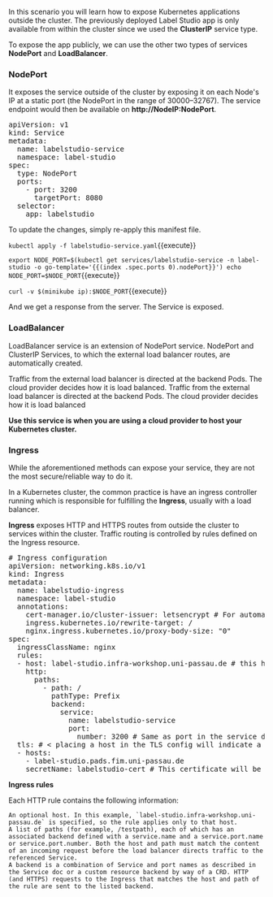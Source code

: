 In this scenario you will learn how to expose Kubernetes applications outside the cluster.
The previously deployed Label Studio app is only available from within the cluster since we used the **ClusterIP** service type.

To expose the app publicly, we can use the other two types of services **NodePort** and **LoadBalancer**.

### NodePort

It exposes the service outside of the cluster by exposing it on each Node's IP at a static port (the NodePort in the range of 30000–32767). The service endpoint would then be available on **http://NodeIP:NodePort**.

<pre class="file" data-filename="labelstudio-service.yaml" data-target="replace">
apiVersion: v1
kind: Service
metadata:
  name: labelstudio-service
  namespace: label-studio
spec:
  type: NodePort
  ports:
    - port: 3200
      targetPort: 8080
  selector:
    app: labelstudio
</pre>

To update the changes, simply re-apply this manifest file.

`kubectl apply -f labelstudio-service.yaml`{{execute}}

`export NODE_PORT=$(kubectl get services/labelstudio-service -n label-studio -o go-template='{{(index .spec.ports 0).nodePort}}')
echo NODE_PORT=$NODE_PORT`{{execute}}

`curl -v $(minikube ip):$NODE_PORT`{{execute}}

And we get a response from the server. The Service is exposed.

### LoadBalancer

LoadBalancer service is an extension of NodePort service. NodePort and ClusterIP Services, to which the external load balancer routes, are automatically created. 

Traffic from the external load balancer is directed at the backend Pods. The cloud provider decides how it is load balanced. Traffic from the external load balancer is directed at the backend Pods. The cloud provider decides how it is load balanced

**Use this service is when you are using a cloud provider to host your Kubernetes cluster.**

### Ingress
While the aforementioned methods can expose your service, they are not the most secure/reliable way to do it.

In a Kubernetes cluster, the common practice is have an ingress controller running which is responsible for fulfilling the **Ingress**, usually with a load balancer.

**Ingress** exposes HTTP and HTTPS routes from outside the cluster to services within the cluster. Traffic routing is controlled by rules defined on the Ingress resource.

<pre class="file" data-filename="ingress.yaml" data-target="replace">
# Ingress configuration
apiVersion: networking.k8s.io/v1
kind: Ingress
metadata:
  name: labelstudio-ingress
  namespace: label-studio
  annotations:
    cert-manager.io/cluster-issuer: letsencrypt # For automatic certificate issuance and revocation.
    ingress.kubernetes.io/rewrite-target: /
    nginx.ingress.kubernetes.io/proxy-body-size: "0"
spec:
  ingressClassName: nginx
  rules:
  - host: label-studio.infra-workshop.uni-passau.de # this has to be the same as LABEL_STUDIO_HOST
    http:
      paths:
        - path: /
          pathType: Prefix
          backend:
            service:
              name: labelstudio-service
              port:
                number: 3200 # Same as port in the service definition
  tls: # < placing a host in the TLS config will indicate a certificate should be created
  - hosts:
    - label-studio.pads.fim.uni-passau.de
    secretName: labelstudio-cert # This certificate will be created and stored to be used for encrypting HTTP trafic.
</pre>

**Ingress rules**

Each HTTP rule contains the following information:

    An optional host. In this example, `label-studio.infra-workshop.uni-passau.de` is specified, so the rule applies only to that host.
    A list of paths (for example, /testpath), each of which has an associated backend defined with a service.name and a service.port.name or service.port.number. Both the host and path must match the content of an incoming request before the load balancer directs traffic to the referenced Service.
    A backend is a combination of Service and port names as described in the Service doc or a custom resource backend by way of a CRD. HTTP (and HTTPS) requests to the Ingress that matches the host and path of the rule are sent to the listed backend.
